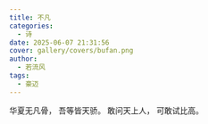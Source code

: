 ```yaml
---
title: 不凡
categories:
  - 诗
date: 2025-06-07 21:31:56
cover: gallery/covers/bufan.png
author:
  - 若流风
tags:
  - 豪迈
---
```




华夏无凡骨，
吾等皆天骄。
敢问天上人，
可敢试比高。
